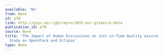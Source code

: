 ```yaml
---
available: 'No'
from: None
id: p70
link: http://gsyc.es/~jgb/repro/2015-msr-grimoire-data
publication_id: p70
source: None
title: 'The Impact of Human Discussions on Just-in-Time Quality assurance: An Empirical
  Study on OpenStack and Eclipse'
type: None
---
```

